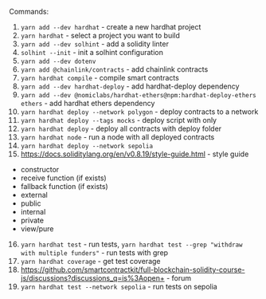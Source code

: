 Commands:

1. `yarn add --dev hardhat` - create a new hardhat project
2. `yarn hardhat` - select a project you want to build
3. `yarn add --dev solhint` - add a solidity linter
4. `solhint --init` - init a solhint configuration
5. `yarn add --dev dotenv`
6. `yarn add @chainlink/contracts` - add chainlink contracts
7. `yarn hardhat compile` - compile smart contracts
8. `yarn add --dev hardhat-deploy` - add hardhat-deploy dependency
9. `yarn add --dev @nomiclabs/hardhat-ethers@npm:hardhat-deploy-ethers ethers` - add hardhat ethers dependency
10. `yarn hardhat deploy --network polygon` - deploy contracts to a network
11. `yarn hardhat deploy --tags mocks` - deploy script with only
12. `yarn hardhat deploy` - deploy all contracts with deploy folder
13. `yarn hardhat node` - run a node with all deployed contracts
14. `yarn hardhat deploy --network sepolia`
15. https://docs.soliditylang.org/en/v0.8.19/style-guide.html - style guide

- constructor
- receive function (if exists)
- fallback function (if exists)
- external
- public
- internal
- private
- view/pure

16. `yarn hardhat test` - run tests, `yarn hardhat test --grep "withdraw with multiple funders"` - run tests with grep
17. `yarn hardhat coverage` - get test coverage
18. https://github.com/smartcontractkit/full-blockchain-solidity-course-js/discussions?discussions_q=is%3Aopen+ - forum
19. `yarn hardhat test --network sepolia` - run tests on sepolia